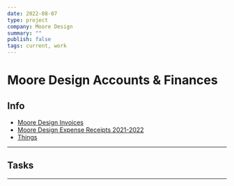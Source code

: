 ```yaml
---
date: 2022-08-07
type: project
company: Moore Design
summary: ""
publish: false
tags: current, work
---
```


# Moore Design Accounts & Finances

## Info
-   [Moore Design Invoices](https://drive.google.com/drive/u/0/folders/1Za5lCAVwg5qH4XhWr8L7kbgKz4-Fwd_X)
-   [Moore Design Expense Receipts 2021-2022](https://drive.google.com/drive/folders/10aorV7j3-YnBF5BEBA95ASPREq062Gl8?usp=sharing)
-   [Things](things:///show?id=BMPm93fYVxbL9ZwinFNGqt)

---

## Tasks


---
